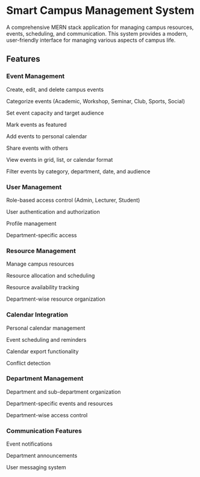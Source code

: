# **Smart Campus Management System**

A comprehensive MERN stack application for managing campus resources, events, scheduling, and communication. This system provides a modern, user-friendly interface for managing various aspects of campus life.

## **Features**

### **Event Management**
   
Create, edit, and delete campus events

Categorize events (Academic, Workshop, Seminar, Club, Sports, Social)

Set event capacity and target audience

Mark events as featured

Add events to personal calendar

Share events with others

View events in grid, list, or calendar format

Filter events by category, department, date, and audience

### **User Management**
   
Role-based access control (Admin, Lecturer, Student)

User authentication and authorization

Profile management

Department-specific access

### **Resource Management**
   
Manage campus resources

Resource allocation and scheduling

Resource availability tracking

Department-wise resource organization

### **Calendar Integration**

Personal calendar management

Event scheduling and reminders

Calendar export functionality

Conflict detection

### **Department Management**

Department and sub-department organization

Department-specific events and resources

Department-wise access control

### **Communication Features**

Event notifications

Department announcements

User messaging system
